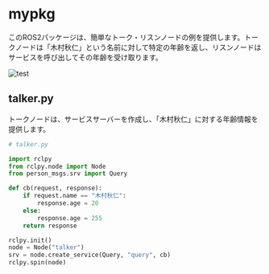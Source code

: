 # mypkg

このROS2パッケージは、簡単なトーク・リスンノードの例を提供します。トークノードは「木村秋仁」という名前に対して特定の年齢を返し、リスンノードはサービスを呼び出してその年齢を受け取ります。

![test](https://github.com/oO0x4x0Oo/mypkg/actions/workflows/test.yml/badge.svg)

## talker.py

トークノードは、サービスサーバーを作成し、「木村秋仁」に対する年齢情報を提供します。

```python
# talker.py

import rclpy
from rclpy.node import Node
from person_msgs.srv import Query

def cb(request, response):
    if request.name == "木村秋仁":
        response.age = 20
    else:
        response.age = 255
    return response

rclpy.init()
node = Node("talker")
srv = node.create_service(Query, "query", cb)
rclpy.spin(node)



